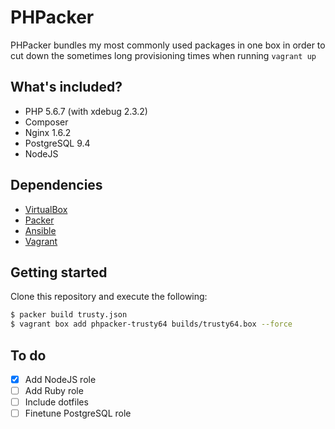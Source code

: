 # PHPacker
PHPacker bundles my most commonly used packages in one box in order to cut down
the sometimes long provisioning times when running `vagrant up`

## What's included?
* PHP 5.6.7 (with xdebug 2.3.2)
* Composer
* Nginx 1.6.2
* PostgreSQL 9.4
* NodeJS


## Dependencies
* [VirtualBox](http://virtualbox.org)
* [Packer](http://packer.io)
* [Ansible](http://ansible.com)
* [Vagrant](http://vagrantup.com)

## Getting started
Clone this repository and execute the following:
```bash
$ packer build trusty.json
$ vagrant box add phpacker-trusty64 builds/trusty64.box --force
```

## To do
- [x] Add NodeJS role
- [ ] Add Ruby role
- [ ] Include dotfiles
- [ ] Finetune PostgreSQL role
